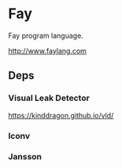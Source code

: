 # Fay

Fay program language.

<http://www.faylang.com>

## Deps

### Visual Leak Detector

<https://kinddragon.github.io/vld/>

### Iconv

### Jansson
